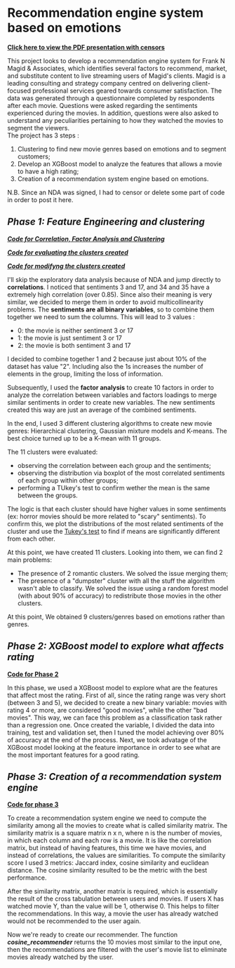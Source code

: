 # Recommendation engine system based on emotions

**[Click here to view the PDF presentation with censors](https://github.com/ianux22/RECOMMENDATION-ENGINE-SYSTEM-BASED-ON-EMOTIONS/blob/master/Capstone_Prezo.pdf)**

This project looks to develop a recommendation engine system for Frank N Magid & Associates, which identifies several factors to recommend, market, and substitute content to live streaming users of Magid's clients. Magid is a leading consulting and strategy company centred on delivering client-focused professional services geared towards consumer satisfaction. 
The data was generated through a questionnaire completed by respondents after each movie. Questions were asked regarding the sentiments experienced during the movies. In addition, questions were also asked to understand any peculiarities pertaining to how they watched the movies to segment the viewers.  
The project has 3 steps : 
1. Clustering to find new movie genres based on emotions and to segment customers;
2. Develop an XGBoost model to analyze the features that allows a movie to have a high rating;
3. Creation of a recommendation system engine based on emotions.

N.B. Since an NDA was signed, I had to censor or delete some part of code in order to post it here.

## *Phase 1: Feature Engineering and clustering*

***[Code for Correlation, Factor Analysis and Clustering](https://github.com/ianux22/RECOMMENDATION-ENGINE-SYSTEM-BASED-ON-EMOTIONS/blob/master/Clustering/01_Clustering_And_New_Metrics.ipynb)***

***[Code for evaluating the clusters created](https://github.com/ianux22/RECOMMENDATION-ENGINE-SYSTEM-BASED-ON-EMOTIONS/blob/master/Clustering/03_KM11_Evaluation.ipynb)***

***[Code for modifyng the clusters created](https://github.com/ianux22/RECOMMENDATION-ENGINE-SYSTEM-BASED-ON-EMOTIONS/blob/master/Clustering/04_Working_On_KM11.ipynb)***

I'll skip the exploratory data analysis because of NDA and jump directly to **correlations**.
I noticed that sentiments 3 and 17, and 34 and 35 have a extremely high correlation (over 0.85). Since also their meaning is very similar, we decided to merge them in order to avoid multicollinearity problems.
The **sentiments are all binary variables**, so to combine them together we need to sum the columns. This will lead to 3 values :

- 0: the movie is neither sentiment 3 or 17
- 1: the movie is just sentiment 3 or 17
- 2: the movie is both sentiment 3 and 17

I decided to combine together 1 and 2 because just about 10% of the dataset has value "2". Including also the 1s increases the number of elements in the group, limiting the loss of information.

Subsequently, I used the **factor analysis** to create 10 factors in order to analyze the correlation between variables and factors loadings to merge similar sentiments in order to create new variables. The new sentiments created this way are just an average of the combined sentiments.

In the end, I used 3 different clustering algorithms to create new movie genres: Hierarchical clustering, Gaussian mixture models and K-means. The best choice turned up to be a K-mean with 11 groups.

The 11 clusters were evaluated: 
 - observing the correlation between each group and the sentiments;
 - observing the distribution via boxplot of the most correlated sentiments of each group within other groups;
 - performing a TUkey's test to confirm wether the mean is the same between the groups.

The logic is that each cluster should have higher values in some sentiments (ex: horror movies should be more related to "scary" sentiments). To confirm this, we plot the distributions of the most related sentiments of the cluster and use the [Tukey's test](https://www.statisticshowto.com/tukey-test-honest-significant-difference/) to find if means are significantly different from each other.

At this point, we have created 11 clusters. Looking into them, we can find 2 main problems: 
 - The presence of 2 romantic clusters. We solved the issue merging them;
 - The presence of a "dumpster" cluster with all the stuff the algorithm wasn't able to classify. We solved the issue using a random forest model (with about 90% of accuracy) to redistribute those movies in the other clusters.

At this point, We obtained 9 clusters/genres based on emotions rather than genres.

## *Phase 2: XGBoost model to explore what affects rating*

**[Code for Phase 2](https://github.com/ianux22/RECOMMENDATION-ENGINE-SYSTEM-BASED-ON-EMOTIONS/blob/master/XGBoost_Model/XGBClassifier%20for%20avg_rating.ipynb)**

In this phase, we used a XGBoost model to explore what are the features that affect most the rating. 
First of all, since the rating range was very short (between 3 and 5), we decided to create a new binary variable: movies with rating 4 or more, are considered "good movies", while the other "bad movies". This way, we can face this problem as a classification task rather than a regression one.
Once created the variable, I divided the data into training, test and validation set, then I tuned the model achieving over 80% of accuracy at the end of the process.
Next, we took advatage of the XGBoost model looking at the feature importance in order to see what are the most important features for a good rating.

## *Phase 3: Creation of a recommendation system engine*

**[Code for phase 3](https://github.com/ianux22/RECOMMENDATION-ENGINE-SYSTEM-BASED-ON-EMOTIONS/blob/master/Recommendation_system_engine/Recommendation%20Engine%20System%20(with%20user%20features).ipynb)**

To create a recommendation system engine we need to compute the similarity among all the movies to create what is called similarity matrix. 
The similarity matrix is a square matrix n x n, where n is the number of movies, in which each column and each row is a movie. It is like the correlation matrix, but instead of having features, this time we have movies, and instead of correlations, the values are similarities.
To compute the similarity score I used 3 metrics: Jaccard index, cosine similarity and euclidean distance. The cosine similarity resulted to be the metric with the best performance.

After the similarity matrix, another matrix is required, which is essentially the result of the cross tabulation between users and movies. If users X has watched movie Y, than the value will be 1, otherwise 0. This helps to filter the recommendations. In this way, a movie the user has already watched would not be recommended to the user again.

Now we're ready to create our recommender. The function ***cosine_recommender*** returns the 10 movies most similar to the input one, then the recommendations are filtered with the user's movie list to eliminate movies already watched by the user.
